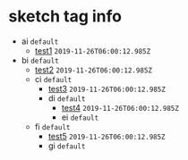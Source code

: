 # sketch tag info

- ai `default`
  - [test1](/2019/11/test1.md) `2019-11-26T06:00:12.985Z`
- bi `default`
  - [test2](/2019/11/test2.md) `2019-11-26T06:00:12.985Z`
  - ci `default`
    - [test3](/2019/11/test3.md) `2019-11-26T06:00:12.985Z`
    - di `default`
      - [test4](/2019/11/test4.md) `2019-11-26T06:00:12.985Z`  
      - ei `default`
  - fi `default`
    - [test5](/2019/11/test5.md) `2019-11-26T06:00:12.985Z`
    - gi `default`
